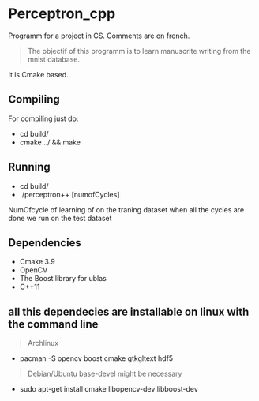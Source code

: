 # Perceptron_cpp
Programm for a project in CS. Comments are on french.

> The objectif of this programm is to learn manuscrite writing from the mnist database.

It is Cmake based.

Compiling
-
For compiling just do: 
- cd build/
- cmake ../ && make

Running
-
- cd build/
- ./perceptron++ [numofCycles]

NumOfcycle of learning of on the traning dataset
when all the cycles are done we run on the test dataset

Dependencies
-
- Cmake 3.9
- OpenCV
- The Boost library for ublas
- C++11

 all this dependecies are installable on linux with the command line
 --
 > Archlinux
- pacman -S opencv boost cmake gtkgltext hdf5


> Debian/Ubuntu
base-devel might be necessary
- sudo apt-get install cmake libopencv-dev libboost-dev








